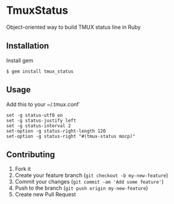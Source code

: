 # TmuxStatus

Object-oriented way to build TMUX status line in Ruby

## Installation

Install gem

    $ gem install tmux_status

## Usage

Add this to your ~/.tmux.conf`

    set -g status-utf8 on
    set -g status-justify left
    set -g status-interval 2
    set-option -g status-right-length 120
    set-option -g status-right "#(tmux-status mocp)"

## Contributing

1. Fork it
2. Create your feature branch (`git checkout -b my-new-feature`)
3. Commit your changes (`git commit -am 'Add some feature'`)
4. Push to the branch (`git push origin my-new-feature`)
5. Create new Pull Request
